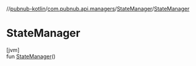 //[pubnub-kotlin](../../../index.md)/[com.pubnub.api.managers](../index.md)/[StateManager](index.md)/[StateManager](-state-manager.md)

# StateManager

[jvm]\
fun [StateManager](-state-manager.md)()
